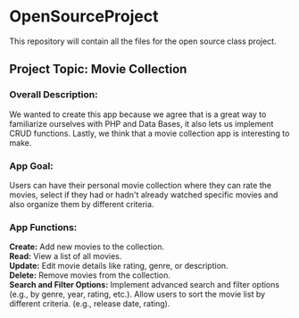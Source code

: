 # OpenSourceProject
This repository will contain all the files for the open source class project.
## Project Topic: Movie Collection
### Overall Description:
We wanted to create this app because we agree that is a great way to familiarize ourselves with PHP and Data Bases, it also lets us implement CRUD functions. Lastly, we think that a movie collection app is interesting to make.
### App Goal:
Users can have their personal movie collection where they can rate the movies, select if they had or hadn't already watched specific movies and also organize them by different criteria.
### App Functions:
**Create:** Add new movies to the collection.\
**Read:** View a list of all movies.\
**Update:** Edit movie details like rating, genre, or description.\
**Delete:** Remove movies from the collection.\
**Search and Filter Options:** Implement advanced search and filter options (e.g., by genre, year, rating, etc.). Allow users to sort the movie list by different criteria. (e.g., release date, rating).
